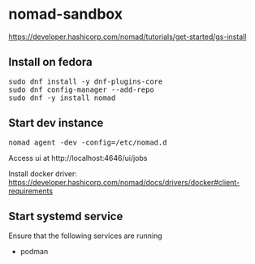# nomad-sandbox

https://developer.hashicorp.com/nomad/tutorials/get-started/gs-install

## Install on fedora
<pre>
sudo dnf install -y dnf-plugins-core
sudo dnf config-manager --add-repo <https://rpm.releases.hashicorp.com/fedora/hashicorp.repo>
sudo dnf -y install nomad
</pre>

## Start dev instance
<pre>
nomad agent -dev -config=/etc/nomad.d
</pre>
Access ui at http://localhost:4646/ui/jobs

Install docker driver: https://developer.hashicorp.com/nomad/docs/drivers/docker#client-requirements

## Start systemd service
Ensure that the following services are running
* podman
